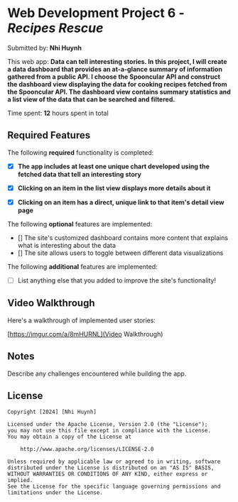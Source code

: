 # Web Development Project 6 - *Recipes Rescue*

Submitted by: **Nhi Huynh**

This web app: **Data can tell interesting stories. In this project, I will create a data dashboard that provides an at-a-glance summary of information gathered from a public API. I choose the Spooncular API and construct the dashboard view displaying the data for cooking recipes fetched from the Spooncular API. The dashboard view contains summary statistics and a list view of the data that can be searched and filtered.**

Time spent: **12** hours spent in total

## Required Features

The following **required** functionality is completed:

- [x] **The app includes at least one unique chart developed using the fetched data that tell an interesting story**
- [x] **Clicking on an item in the list view displays more details about it**
- [x] **Clicking on an item has a direct, unique link to that item's detail view page**


The following **optional** features are implemented:

- [] The site's customized dashboard contains more content that explains what is interesting about the data
- [] The site allows users to toggle between different data visualizations

The following **additional** features are implemented:

* [ ] List anything else that you added to improve the site's functionality!

## Video Walkthrough

Here's a walkthrough of implemented user stories:

[https://imgur.com/a/8mHURNL](Video Walkthrough)

## Notes

Describe any challenges encountered while building the app.

## License

    Copyright [2024] [Nhi Huynh]

    Licensed under the Apache License, Version 2.0 (the "License");
    you may not use this file except in compliance with the License.
    You may obtain a copy of the License at

        http://www.apache.org/licenses/LICENSE-2.0

    Unless required by applicable law or agreed to in writing, software
    distributed under the License is distributed on an "AS IS" BASIS,
    WITHOUT WARRANTIES OR CONDITIONS OF ANY KIND, either express or implied.
    See the License for the specific language governing permissions and
    limitations under the License.
